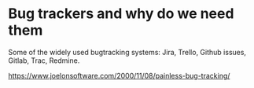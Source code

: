 # Bug trackers and why do we need them




Some of the widely used bugtracking systems: Jira, Trello, Github issues, Gitlab, Trac, Redmine.


https://www.joelonsoftware.com/2000/11/08/painless-bug-tracking/

